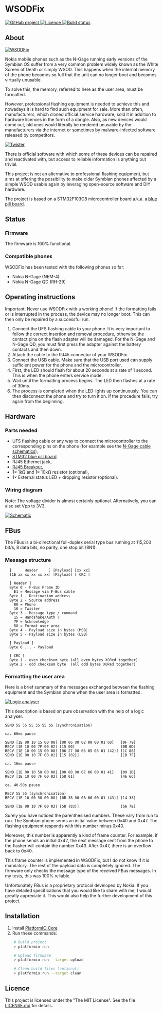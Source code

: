 # WSODFix

<p>
<a href="https://github.com/mupfelofen-de/WSODFix">
    <img src="https://img.shields.io/badge/project-GitHub-blue?style=flat?svg=true" alt="GitHub project" />
</a>
<a href="https://github.com/mupfelofen-de/WSODFix/blob/master/LICENSE.md">
    <img src="https://img.shields.io/badge/licence-MIT-blue?style=flat?svg=true" alt="Licence" />
</a>
<a href="https://www.travis-ci.com/mupfelofen-de/WSODFix">
    <img src="https://www.travis-ci.com/mupfelofen-de/WSODFix.svg?branch=master" alt="Build status" />
</a>
</p>

## About

[![WSODFix](.media/wsodfix-tn.jpg)](.media/wsodfix.jpg?raw=true "WSODFix")

Nokia mobile phones such as the N-Gage running early versions of the
Symbian OS suffer from a very common problem widely known as the White
Screen of Death or simply WSOD.  This happens when the internal memory
of the phone becomes so full that the unit can no longer boot and
becomes virtually unusable.

To solve this, the memory, referred to here as the user area, must be
formatted.

However, professional flashing equipment is needed to achieve this and
nowadays it is hard to find such equipment for sale.  More than often,
manufacturers, which cloned official service hardware, sold it in
addition to hardware licences in the form of a dongle.  Also, as new
devices would come out, old ones would literally be rendered unusable by
the manufacturers via the internet or sometimes by malware-infected
software released by competitors.

[![Twister](.media/twister-tn.jpg)](.media/twister.jpg?raw=true "Twister")

There is official software with which some of these devices can be
repaired and reactivated with, but access to reliable information is
anything but trivial.

This project is not an alternative to professional flashing equipment,
but aims at offering the possibility to make older Symbian phones
affected by a simple WSOD usable again by leveraging open-source
software and DIY hardware.

The project is based on a STM32F103C8 microcontroller board a.k.a. a
[blue pill board](http://reblag.dk/stm32/).

## Status

### Firmware

The firmware is 100% functional.

### Compatible phones

WSODFix has been tested with the following phones so far:

- Nokia N-Gage (NEM-4)
- Nokia N-Gage QD (RH-29)

## Operating instructions

Important: Never use WSODFix with a working phone! If the formatting
fails or is interrupted in the process, the device may no longer
boot. This can then only be repaired by a successful run.

1. Connect the UFS flashing cable to your phone.  It is very important
   to follow the correct insertion and removal procedure, otherwise the
   contact pins on the flash adapter will be damaged.  For the N-Gage
   and N-Gage QD, you must first press the adapter against the battery
   contacts and then down.
2. Attach the cable to the RJ45 connector of your WSODFix.
3. Connect the USB cable. Make sure that the USB port used can supply
   sufficient power for the phone and the microcontroller.
4. First, the LED should flash for about 20 seconds at a rate of 1
   second.  This is when the phone enters service mode.
5. Wait until the formatting process begins. The LED then flashes at a
   rate of 30ms.
6. The process is completed when the LED lights up continuously. You can
   then disconnect the phone and try to turn it on.  If the procedure
   fails, try again from the beginning.

## Hardware

### Parts needed

- UFS flashing cable or any way to connect the microcontroller to the
  corresponding pins on the phone (for example see the [N-Gage cable
  schematics](docs/Nokia_N-Gage_cable.pdf)),
- [STM32 blue pill board](http://reblag.dk/stm32/)
- RJ45 Ethernet jack,
- [RJ45 Breakout](https://www.sparkfun.com/products/716),
- 1× 1kΩ and 1× 10kΩ resistor (optional),
- 1× External status LED + dropping resistor (optional).

### Wiring diagram

Note: The voltage divider is almost certainly optional.  Alternatively,
you can also set Vpp to 3V3.

[![Schematic](.media/schematic.svg)](.media/schematic.svg?raw=true "Schematic")

## FBus

The FBus is a bi-directional full-duplex serial type bus running at
115,200 bit/s, 8 data bits, no parity, one stop bit (8N1).

### Message structure

```text
  [      Header     ] [Payload] [xx xx]
  [1E xx xx xx xx xx] [Payload] [ CRC ]

  [ Header ]
  Byte 0 - F-Bus Frame ID
    E1 = Message via F-Bus cable
  Byte 1 - Destination address
  Byte 2 - Source address
    00 = Phone
    10 = Twister
  Byte 3 - Message type / command
    15 = Handshake/Auth ?
    7F = Acknowledge
    58 = Format user area
  Byte 4 - Payload size in bytes (MSB)
  Byte 5 - Payload size in bytes (LSB)

  [ Payload ]
  Byte 6 ... - Payload

  [ CRC ]
  Byte 1 - even checksum byte (all even bytes XORed together)
  Byte 2 - odd checksum byte  (all odd bytes XORed together)
```

### Formatting the user area

Here is a brief summary of the messages exchanged between the flashing
equipment and the Symbian phone when the user area is formatted.

[![Logic analyser](.media/logic-analyser-tn.jpg)](.media/logic-analyser.jpg?raw=true "Logic analyser")

This description is based on pure observation with the help of a logic
analyser.

```text
SEND 55 55 55 55 55 55 (synchronisation)

ca. 60ms pause

SEND [1E 00 10 15 00 08] [00 06 00 02 00 00 01 60]   [0F 79]
RECV [1E 10 00 7F 00 02] [15 00]                     [0B 6D]
RECV [1E 10 00 15 00 08] [06 27 00 65 05 05 01 (42)] [1C 08]
SEND [1E 00 10 7F 00 02] [15 (02)]                   [1B 7F]

ca. 16ms pause

SEND [1E 00 10 58 00 08] [00 0B 00 07 06 00 01 41]   [09 1D]
RECV [1E 10 00 7F 00 02] [58 01]                     [46 6C]

ca. 40-50s pause

RECV 55 55 (synchronisation)
RECV [1E 10 00 58 00 08] [0B 38 00 08 00 00 01 (43)] [14 33]

SEND [1E 00 10 7F 00 02] [58 (03)]                   [56 7E]
```

Surely you have noticed the parenthesised numbers.  These vary from run
to run.  The Symbian phone sends an initial value between 0x40 and 0x47.
The flashing equipment responds with this number minus 0x40.

Moreover, this number is apparently a kind of frame counter.  For
example, if the phone sends an initial 0x42, the next message sent from
the phone to the flasher will contain the number 0x43.  After 0x47,
there is an overflow back to 0x40.

This frame counter is implemented in WSODFix, but I do not know if it is
mandatory.  The rest of the payload data is completely ignored.  The
firmware only checks the message type of the received FBus messages.  In
my tests, this was 100% reliable.

Unfortunately FBus is a proprietary protocol developed by Nokia.  If you
have detailed specifications that you would like to share with me, I
would greatly appreciate it.  This would also help the further
development of this project.

## Installation

1. Install [PlatformIO Core](http://docs.platformio.org/page/core.html)
2. Run these commands:

```bash
    # Build project
    > platformio run

    # Upload firmware
    > platformio run --target upload

    # Clean build files (optional)
    > platformio run --target clean
```

## Licence

This project is licensed under the "The MIT License".  See the file
[LICENSE.md](LICENSE.md) for details.

